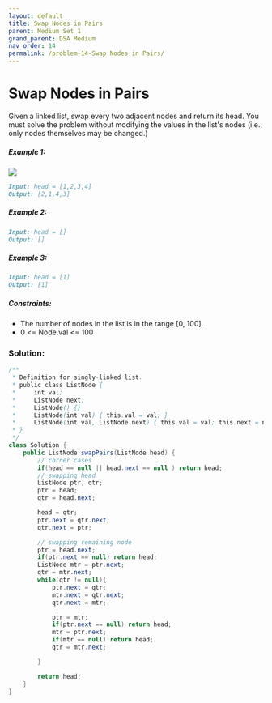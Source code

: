 ```yaml
---
layout: default
title: Swap Nodes in Pairs
parent: Medium Set 1
grand_parent: DSA Medium
nav_order: 14
permalink: /problem-14-Swap Nodes in Pairs/
---
```

# Swap Nodes in Pairs
Given a linked list, swap every two adjacent nodes and return its head. You must solve the problem without modifying the values in the list's nodes (i.e., only nodes themselves may be changed.)


##### Example 1:
![](../../assets/images/ds/swap_ex1.jpeg)
```markdown
Input: head = [1,2,3,4]
Output: [2,1,4,3]
```
##### Example 2:
```markdown
Input: head = []
Output: []
```
##### Example 3:
```markdown
Input: head = [1]
Output: [1]
```
##### Constraints:
* The number of nodes in the list is in the range [0, 100].
* 0 <= Node.val <= 100

### Solution:
```java
/**
 * Definition for singly-linked list.
 * public class ListNode {
 *     int val;
 *     ListNode next;
 *     ListNode() {}
 *     ListNode(int val) { this.val = val; }
 *     ListNode(int val, ListNode next) { this.val = val; this.next = next; }
 * }
 */
class Solution {
    public ListNode swapPairs(ListNode head) {
        // corner cases
        if(head == null || head.next == null ) return head;
        // swapping head
        ListNode ptr, qtr;
        ptr = head;
        qtr = head.next;

        head = qtr;
        ptr.next = qtr.next;
        qtr.next = ptr;

        // swapping remaining node
        ptr = head.next;
        if(ptr.next == null) return head;
        ListNode mtr = ptr.next;
        qtr = mtr.next;
        while(qtr != null){
            ptr.next = qtr;
            mtr.next = qtr.next;
            qtr.next = mtr;

            ptr = mtr;
            if(ptr.next == null) return head;
            mtr = ptr.next;
            if(mtr == null) return head;
            qtr = mtr.next;

        }

        return head;
    }
}
```